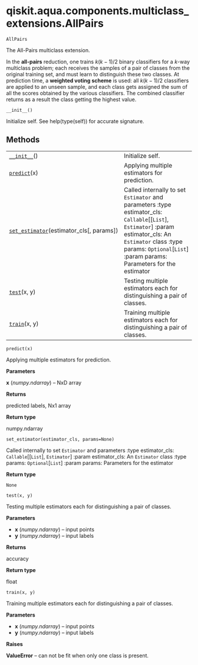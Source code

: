 # qiskit.aqua.components.multiclass\_extensions.AllPairs

<span id="undefined" />

`AllPairs`

The All-Pairs multiclass extension.

In the **all-pairs** reduction, one trains $k(k−1)/2$ binary classifiers for a $k$-way multiclass problem; each receives the samples of a pair of classes from the original training set, and must learn to distinguish these two classes. At prediction time, a **weighted voting scheme** is used: all $k(k−1)/2$ classifiers are applied to an unseen sample, and each class gets assigned the sum of all the scores obtained by the various classifiers. The combined classifier returns as a result the class getting the highest value.

<span id="undefined" />

`__init__()`

Initialize self. See help(type(self)) for accurate signature.

## Methods

|                                                                                                                                                                                          |                                                                                                                                                                                                                                         |
| ---------------------------------------------------------------------------------------------------------------------------------------------------------------------------------------- | --------------------------------------------------------------------------------------------------------------------------------------------------------------------------------------------------------------------------------------- |
| [`__init__`](#qiskit.aqua.components.multiclass_extensions.AllPairs.__init__ "qiskit.aqua.components.multiclass_extensions.AllPairs.__init__")()                                         | Initialize self.                                                                                                                                                                                                                        |
| [`predict`](#qiskit.aqua.components.multiclass_extensions.AllPairs.predict "qiskit.aqua.components.multiclass_extensions.AllPairs.predict")(x)                                           | Applying multiple estimators for prediction.                                                                                                                                                                                            |
| [`set_estimator`](#qiskit.aqua.components.multiclass_extensions.AllPairs.set_estimator "qiskit.aqua.components.multiclass_extensions.AllPairs.set_estimator")(estimator\_cls\[, params]) | Called internally to set `Estimator` and parameters :type estimator\_cls: `Callable`\[\[`List`], `Estimator`] :param estimator\_cls: An `Estimator` class :type params: `Optional`\[`List`] :param params: Parameters for the estimator |
| [`test`](#qiskit.aqua.components.multiclass_extensions.AllPairs.test "qiskit.aqua.components.multiclass_extensions.AllPairs.test")(x, y)                                                 | Testing multiple estimators each for distinguishing a pair of classes.                                                                                                                                                                  |
| [`train`](#qiskit.aqua.components.multiclass_extensions.AllPairs.train "qiskit.aqua.components.multiclass_extensions.AllPairs.train")(x, y)                                              | Training multiple estimators each for distinguishing a pair of classes.                                                                                                                                                                 |

<span id="undefined" />

`predict(x)`

Applying multiple estimators for prediction.

**Parameters**

**x** (*numpy.ndarray*) – NxD array

**Returns**

predicted labels, Nx1 array

**Return type**

numpy.ndarray

<span id="undefined" />

`set_estimator(estimator_cls, params=None)`

Called internally to set `Estimator` and parameters :type estimator\_cls: `Callable`\[\[`List`], `Estimator`] :param estimator\_cls: An `Estimator` class :type params: `Optional`\[`List`] :param params: Parameters for the estimator

**Return type**

`None`

<span id="undefined" />

`test(x, y)`

Testing multiple estimators each for distinguishing a pair of classes.

**Parameters**

*   **x** (*numpy.ndarray*) – input points
*   **y** (*numpy.ndarray*) – input labels

**Returns**

accuracy

**Return type**

float

<span id="undefined" />

`train(x, y)`

Training multiple estimators each for distinguishing a pair of classes.

**Parameters**

*   **x** (*numpy.ndarray*) – input points
*   **y** (*numpy.ndarray*) – input labels

**Raises**

**ValueError** – can not be fit when only one class is present.
